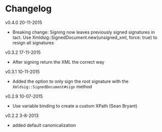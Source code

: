 # Changelog

v0.4.0 20-11-2015
- Breaking change: Signing now leaves previously signed signatures in tact. Use Xmldsig::SignedDocument.new(unsigned_xml, force: true) to resign all signatures

v0.3.2 17-11-2015
- After signing return the XML the correct way

v0.3.1 10-11-2015
- Added the option to only sign the root signature with the `Xmldsig::SignedDocument#sign` method

v0.2.9 10-07-2015
- Use variable binding to create a custom XPath (Sean Bryant)

v0.2.2 3-8-2013
- added default canonicalization
